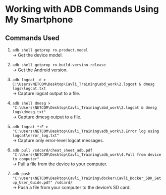 # Working with ADB Commands Using My Smartphone

## Commands Used

1. `adb shell getprop ro.product.model`  
   → Get the device model.

2. `adb shell getprop ro.build.version.release`  
   → Get the Android version.

3. `adb logcat -d > C:\Users\NETCOM\Desktop\Cavli_Training\abd_work\2.logcat & dmesg logs\logcat.txt`  
   → Capture logcat output to a file.

4. `adb shell dmesg > "C:\Users\NETCOM\Desktop\Cavli_Training\abd_work\2.logcat & dmesg logs\dmesg.txt"`  
   → Capture dmesg output to a file.

5. `adb logcat *:E > "C:\Users\NETCOM\Desktop\Cavli_Training\adb_work\3.Error log using logcat\error_log.txt"`  
   → Capture only error-level logcat messages.

6. `adb pull /sdcard/cheat_sheet_adb.pdf "C:\Users\NETCOM\Desktop\Cavli_Training\adb_work\4.Pull from device to computer"`  
   → Pull a file from the device to your computer.

7. `adb push "C:\Users\NETCOM\Desktop\Cavli_Training\docker\Cavli_Docker_SDK_Setup_User_Guide.pdf" /sdcard/`  
   → Push a file from your computer to the device’s SD card.

